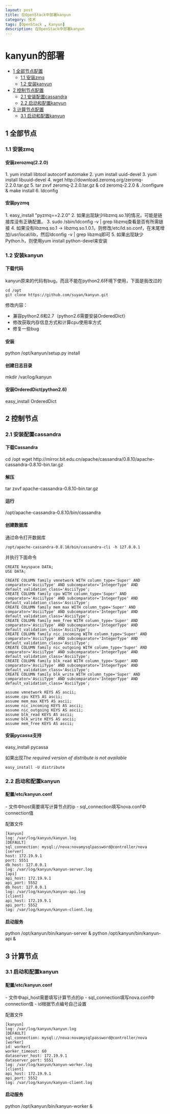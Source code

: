 ```yaml
---
layout: post
title: 在OpenStack中部署kanyun
category: 技术
tags: [OpenStack , Kanyun]
description: 在OpenStack中部署kanyun
---
```

<h1>kanyun的部署</h1>

- [1 全部节点配置](#all)
  + [1.1 安装zmq](#all-zmq)
  + [1.2 安装kanyun](#all-kanyun)
- [2 控制节点配置](#controller)
  + [2.1 安装配置cassandra](#controller-cassandra)
  + [2.2 启动和配置kanyun](#controller-kanyun)
- [3 计算节点配置](#compute)
  + [3.1 启动和配置kanyun](#compute-kanyun)

<h2 id="all">1 全部节点</h2>
<h3 id="all-zmq">1.1 安装zmq</h3>
<h4>安装zerozmq(2.2.0)</h4>
1. yum install libtool autoconf automake
2. yum install uuid-devel
3. yum install libuuid-devel
4. wget http://download.zeromq.org/zeromq-2.2.0.tar.gz
5. tar zxvf zeromq-2.2.0.tar.gz & cd zeromq-2.2.0 & ./configure & make install
6. ldconfig

<h4>安装pyzmq</h4>
1. easy_install "pyzmq==2.2.0"
2. 如果出现缺少libzmq.so.1的情况，可能是链接库没有正确配置。
3. sudo /sbin/ldconfig -v | grep libzmq查看是否有所需链接
4. 如果没有libzmq.so.1 -> libzmq.so.1.0.1，则修改/etc/ld.so.conf，在末尾增加/usr/local/lib，然后ldconfig -v | grep libzmq即可
5. 如果出现缺少Python.h，则使用yum install python-devel来安装

<h3 id="all-kanyun">1.2 安装kanyun</h3>
<h4>下载代码</h4>
kanyun原来的代码有bug，而且不能在python2.6环境下使用，下面是我改过的

    cd /opt
    git clone https://github.com/suyan/kanyun.git

修改内容：

- 兼容python2.6和2.7（python2.6需要安装OrderedDict）
- 修改获取内存信息方式和计算cpu使用率方式
- 修复一些bug

<h4>安装</h4>
    python /opt/kanyun/setup.py install
<h4>创建日志目录</h4>
    mkdir /var/log/kanyun
<h4>安装OrderedDict(python2.6)</h4>
    easy_install OrderedDict

<h2 id="controller">2 控制节点</h2>
<h3 id="controller-cassandra">2.1 安装配置cassandra</h3>
<h4>下载Cassandra</h4>
    cd /opt
    wget http://mirror.bit.edu.cn/apache/cassandra/0.8.10/apache-cassandra-0.8.10-bin.tar.gz
<h4>解压</h4>
    tar zxvf apache-cassandra-0.8.10-bin.tar.gz
<h4>运行</h4>
    /opt/apache-cassandra-0.8.10/bin/cassandra
<h4>创建数据库</h4>
通过命令打开数据库

    /opt/apache-cassandra-0.8.10/bin/cassandra-cli -h 127.0.0.1

并执行下面命令

    CREATE keyspace DATA;
    USE DATA;

    CREATE COLUMN family vmnetwork WITH column_type='Super' AND comparator='AsciiType' AND subcomparator='IntegerType' AND default_validation_class='AsciiType';
    CREATE COLUMN family cpu WITH column_type='Super' AND comparator='AsciiType' AND subcomparator='IntegerType' AND default_validation_class='AsciiType';
    CREATE COLUMN family mem_max WITH column_type='Super' AND comparator='AsciiType' AND subcomparator='IntegerType' AND default_validation_class='AsciiType';
    CREATE COLUMN family mem_free WITH column_type='Super' AND comparator='AsciiType' AND subcomparator='IntegerType' AND default_validation_class='AsciiType';
    CREATE COLUMN family nic_incoming WITH column_type='Super' AND comparator='AsciiType' AND subcomparator='IntegerType' AND default_validation_class='AsciiType';
    CREATE COLUMN family nic_outgoing WITH column_type='Super' AND comparator='AsciiType' AND subcomparator='IntegerType' AND default_validation_class='AsciiType';
    CREATE COLUMN family blk_read WITH column_type='Super' AND comparator='AsciiType' AND subcomparator='IntegerType' AND default_validation_class='AsciiType';
    CREATE COLUMN family blk_write WITH column_type='Super' AND comparator='AsciiType' AND subcomparator='IntegerType' AND default_validation_class='AsciiType';

    assume vmnetwork KEYS AS ascii;
    assume cpu KEYS AS ascii;
    assume mem_max KEYS AS ascii;
    assume nic_incoming KEYS AS ascii;
    assume nic_outgoing KEYS AS ascii;
    assume blk_read KEYS AS ascii;
    assume blk_write KEYS AS ascii;
    assume mem_free KEYS AS ascii;       

<h4>安装pycassa支持</h4>
    easy_install pycassa

如果出现*The required version of distribute is not available*

    easy_install -U distribute

<h3 id="controller-kanyun">2.2 启动和配置kanyun</h3>
<h4>配置/etc/kanyun.conf</h4>
- 文件中host需要填写计算节点的ip
- sql_connection填写nova.conf中connection值

配置文件

    [kanyun]
    log: /var/log/kanyun/kanyun.log
    [DEFAULT]
    sql_connection: mysql://nova:novamysqlpassword@controller/nova
    [server]
    host: 172.19.9.1 
    port: 5551
    db_host: 127.0.0.1
    log: /var/log/kanyun/kanyun-server.log
    [api]
    api_host: 172.19.9.1
    api_port: 5552
    db_host: 127.0.0.1
    log: /var/log/kanyun/kanyun-api.log
    [client]
    api_host: 172.19.9.1
    api_port: 5552
    log: /var/log/kanyun/kanyun-client.log 

<h4>启动服务</h4>
    python /opt/kanyun/bin/kanyun-server &
    python /opt/kanyun/bin/kanyun-api &


<h2 id="compute">3 计算节点</h2>
<h3 id="compute-kanyun">3.1 启动和配置kanyun</h3>
<h4>配置/etc/kanyun.conf</h4>
- 文件中api_host需要填写计算节点的ip
- sql_connection填写nova.conf中connection值
- id根据节点编号自己设置
 
配置文件

    [kanyun]
    log: /var/log/kanyun/kanyun.log
    [DEFAULT]
    sql_connection: mysql://nova:novamysqlpassword@controller/nova
    [worker]
    id: worker1
    worker_timeout: 60
    dataserver_host: 172.19.9.1
    dataserver_port: 5551
    log: /var/log/kanyun/kanyun-worker.log
    [client]
    api_host: 172.19.9.1
    api_port: 5552
    log: /var/log/kanyun/kanyun-client.log

<h4>启动服务</h4>
    python /opt/kanyun/bin/kanyun-worker &

